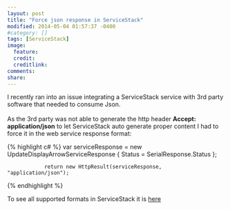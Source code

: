 ```yaml
---
layout: post
title: "Force json response in ServiceStack"
modified: 2014-05-04 01:57:37 -0400
#category: []
tags: [ServiceStack]
image:
  feature: 
  credit: 
  creditlink: 
comments: 
share: 
---
```


I recently ran into an issue integrating a ServiceStack service with 3rd party software that needed to consume Json.  
<br />
As the 3rd party was not able to generate the http header **Accept: application/json** to let ServiceStack auto generate proper content I had to force it in the web service response format:


{% highlight c# %}
		var serviceResponse =  new UpdateDisplayArrowServiceResponse
                {
                    Status = SerialResponse.Status
                };

                return new HttpResult(serviceResponse, "application/json");
{% endhighlight %}

To see all supported formats in ServiceStack it is [here](https://github.com/ServiceStack/ServiceStack/wiki/Formats)

